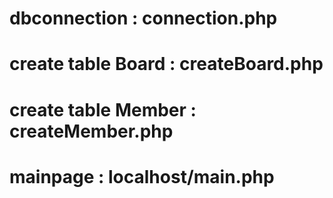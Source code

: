 # dbconnection : connection.php

# create table Board : createBoard.php

# create table Member : createMember.php

# mainpage : localhost/main.php
